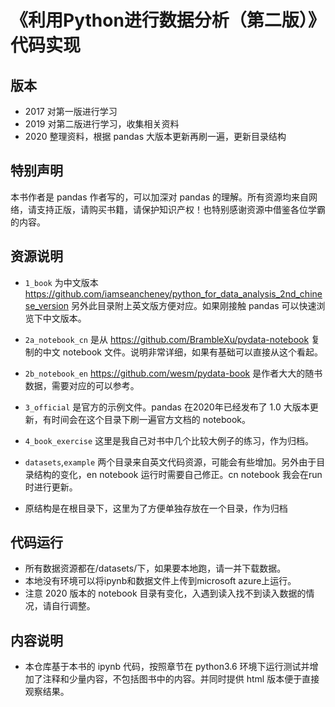 # 《利用Python进行数据分析（第二版）》代码实现
## 版本

- 2017 对第一版进行学习
- 2019 对第二版进行学习，收集相关资料
- 2020 整理资料，根据 pandas 大版本更新再刷一遍，更新目录结构

## 特别声明

本书作者是 pandas 作者写的，可以加深对 pandas 的理解。所有资源均来自网络，请支持正版，请购买书籍，请保护知识产权！也特别感谢资源中借鉴各位学霸的内容。

## 资源说明

- `1_book` 为中文版本 https://github.com/iamseancheney/python_for_data_analysis_2nd_chinese_version 另外此目录附上英文版方便对应。如果刚接触 pandas 可以快速浏览下中文版本。
- `2a_notebook_cn` 是从 https://github.com/BrambleXu/pydata-notebook 复制的中文 notebook 文件。说明非常详细，如果有基础可以直接从这个看起。
- `2b_notebook_en` https://github.com/wesm/pydata-book 是作者大大的随书数据，需要对应的可以参考。
- `3_official` 是官方的示例文件。pandas 在2020年已经发布了 1.0 大版本更新，有时间会在这个目录下刷一遍官方文档的 notebook。
- `4_book_exercise` 这里是我自己对书中几个比较大例子的练习，作为归档。 
- `datasets`,`example` 两个目录来自英文代码资源，可能会有些增加。另外由于目录结构的变化，en notebook 运行时需要自己修正。cn notebook 我会在run 时进行更新。 

- 原结构是在根目录下，这里为了方便单独存放在一个目录，作为归档

## 代码运行

- 所有数据资源都在/datasets/下，如果要本地跑，请一并下载数据。
- 本地没有环境可以将ipynb和数据文件上传到microsoft azure上运行。
- 注意 2020 版本的 notebook 目录有变化，入遇到读入找不到读入数据的情况，请自行调整。

## 内容说明

- 本仓库基于本书的 ipynb 代码，按照章节在 python3.6 环境下运行测试并增加了注释和少量内容，不包括图书中的内容。并同时提供 html 版本便于直接观察结果。



